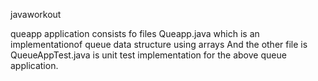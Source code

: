 javaworkout

queapp application consists fo files Queapp.java which is an implementationof queue data structure using arrays
And the other file is QueueAppTest.java is unit test implementation for the above queue application.
